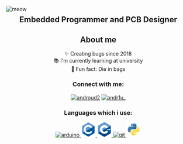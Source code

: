 <p align="left">
  <img align="right" width="1000" src="https://i.pinimg.com/originals/6b/21/e5/6b21e58e8380e4fdc455b32871630988.gif" alt="meow" />
</p>

<h1 align="center"Hey there 👋, I'm Androud</h1>
<h2 align="center">Embedded Programmer and PCB Designer</h2>

<h2 align="center">About me</h2>

<p align="center">
  ✨ Creating bugs since 2018<br>
  📚 I'm currently learning at university<br>
  🎲 Fun fact: Die in bags
</p>

<h3 align="center">Connect with me:</h3>
<p align="center">
  <a href="https://twitter.com/androud2" target="blank"><img align="center" src="https://raw.githubusercontent.com/rahuldkjain/github-profile-readme-generator/master/src/images/icons/Social/twitter.svg" alt="androud2" height="30" width="40" /></a>
  <a href="https://www.instagram.com/andr1u_" target="blank"><img align="center" src="https://raw.githubusercontent.com/rahuldkjain/github-profile-readme-generator/master/src/images/icons/Social/instagram.svg" alt="andr1u_" height="30" width="40" /></a>
</p>

<h3 align="center">Languages which i use:</h3>
<p align="center"> 
  <a href="https://www.arduino.cc/" target="_blank" rel="noreferrer"> <img src="https://cdn.worldvectorlogo.com/logos/arduino-1.svg" alt="arduino" width="40" height="40"/> </a> 
  <a href="https://www.cprogramming.com/" target="_blank" rel="noreferrer"> <img src="https://raw.githubusercontent.com/devicons/devicon/master/icons/c/c-original.svg" alt="c" width="40" height="40"/> </a> 
  <a href="https://www.w3schools.com/cpp/" target="_blank" rel="noreferrer"> <img src="https://raw.githubusercontent.com/devicons/devicon/master/icons/cplusplus/cplusplus-original.svg" alt="cplusplus" width="40" height="40"/> </a> 
  <a href="https://git-scm.com/" target="_blank" rel="noreferrer"> <img src="https://www.vectorlogo.zone/logos/git-scm/git-scm-icon.svg" alt="git" width="40" height="40"/> </a> 
  <a href="https://www.python.org" target="_blank" rel="noreferrer"> <img src="https://raw.githubusercontent.com/devicons/devicon/master/icons/python/python-original.svg" alt="python" width="40" height="40"/> </a> 
</p>
